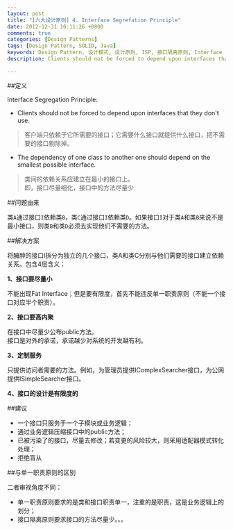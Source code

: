 ```yaml
---
layout: post
title: "[六大设计原则] 4. Interface Segrefation Principle"
date: 2012-12-31 16:11:26 +0800
comments: true
categories: [Design Patterns]
tags: [Design Pattern, SOLID, Java] 
keywords: Design Pattern, 设计模式, 设计原则, ISP, 接口隔离原则, Interface Segregation Principle  
description: Clients should not be forced to depend upon interfaces that they don't use. The dependency of one class to another one should depend on the smallest possible interface.  客户端只依赖于它所需要的接口；它需要什么接口就提供什么接口，把不需要的接口剔除掉。类间的依赖关系应建立在最小的接口上。即，接口尽量细化，接口中的方法尽量少 

---
```


##定义

Interface Segregation Principle:  

- Clients should not be forced to depend upon interfaces that they don't use.  
>客户端只依赖于它所需要的接口；它需要什么接口就提供什么接口，把不需要的接口剔除掉。  

- The dependency of one class to another one should depend on the smallest possible interface.  
>类间的依赖关系应建立在最小的接口上。  
>即，接口尽量细化，接口中的方法尽量少

##问题由来

类`A`通过接口`I`依赖类`B`，类`C`通过接口`I`依赖类`D`。如果接口`I`对于类`A`和类`B`来说不是最小接口，则类`B`和类`D`必须去实现他们不需要的方法。  
<!--more-->

##解决方案

将臃肿的接口I拆分为独立的几个接口，类A和类C分别与他们需要的接口建立依赖关系。包含4层含义：  

**1、接口要尽量小**

不能出现Fat Interface；但是要有限度，首先不能违反单一职责原则（不能一个接口对应半个职责）。  

**2、接口要高内聚**

在接口中尽量少公布public方法。  
接口是对外的承诺，承诺越少对系统的开发越有利。  

**3、定制服务**

只提供访问者需要的方法。例如，为管理员提供IComplexSearcher接口，为公网提供ISimpleSearcher接口。  

**4、接口的设计是有限度的**


##建议

- 一个接口只服务于一个子模块或业务逻辑；  
- 通过业务逻辑压缩接口中的public方法；  
- 已被污染了的接口，尽量去修改；若变更的风险较大，则采用适配器模式转化处理；  
- 拒绝盲从

##与单一职责原则的区别

二者审视角度不同：  
  
- 单一职责原则要求的是类和接口职责单一，注重的是职责，这是业务逻辑上的划分；  
- 接口隔离原则要求接口的方法尽量少。。。  


<!--Google Adsense-->
<p class="meta" style="text-align:center">
	<!-- 789*90 -->
	<script async src="//pagead2.googlesyndication.com/pagead/js/adsbygoogle.js"></script>
	<ins class="adsbygoogle"
	     style="display:inline-block;width:789px;height:90px"
	     data-ad-client="ca-pub-6393503301700908"
	     data-ad-slot="7806666870"></ins>
	<script>
	(adsbygoogle = window.adsbygoogle || []).push({});
	</script>
</p>